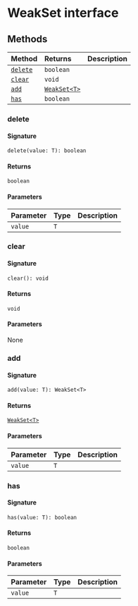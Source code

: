 # WeakSet interface













## Methods

| Method	   |  Returns	| Description|
|:-------------|:-------|:-----------|
|[`delete`](#delete)      | `boolean` |  |
|[`clear`](#clear)      | `void` |  |
|[`add`](#add)      | [`WeakSet<T>`](weakset.md) |  |
|[`has`](#has)      | `boolean` |  |




### delete



#### Signature
`delete(value: T): boolean`

#### Returns
`boolean`


#### Parameters


| Parameter	   | Type    | Description |
|:-------------|:---------------|:------------|
| `value`    | `T` |  |


### clear



#### Signature
`clear(): void`

#### Returns
`void`


#### Parameters
None


### add



#### Signature
`add(value: T): WeakSet<T>`

#### Returns
[`WeakSet<T>`](weakset.md)


#### Parameters


| Parameter	   | Type    | Description |
|:-------------|:---------------|:------------|
| `value`    | `T` |  |


### has



#### Signature
`has(value: T): boolean`

#### Returns
`boolean`


#### Parameters


| Parameter	   | Type    | Description |
|:-------------|:---------------|:------------|
| `value`    | `T` |  |

